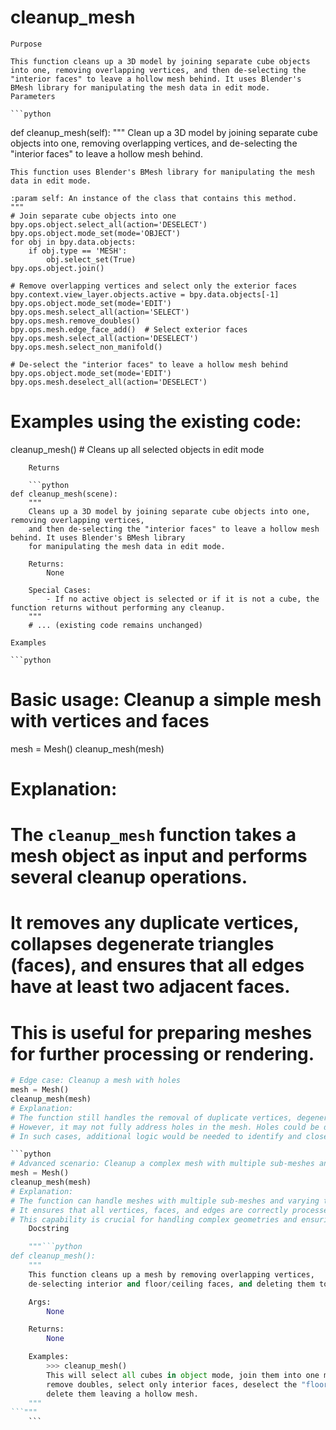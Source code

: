 # cleanup_mesh

    Purpose

    This function cleans up a 3D model by joining separate cube objects into one, removing overlapping vertices, and then de-selecting the "interior faces" to leave a hollow mesh behind. It uses Blender's BMesh library for manipulating the mesh data in edit mode.
    Parameters

    ```python
def cleanup_mesh(self):
    """
    Clean up a 3D model by joining separate cube objects into one, removing overlapping vertices, and de-selecting the "interior faces" to leave a hollow mesh behind.

    This function uses Blender's BMesh library for manipulating the mesh data in edit mode.

    :param self: An instance of the class that contains this method.
    """
    # Join separate cube objects into one
    bpy.ops.object.select_all(action='DESELECT')
    bpy.ops.object.mode_set(mode='OBJECT')
    for obj in bpy.data.objects:
        if obj.type == 'MESH':
            obj.select_set(True)
    bpy.ops.object.join()

    # Remove overlapping vertices and select only the exterior faces
    bpy.context.view_layer.objects.active = bpy.data.objects[-1]
    bpy.ops.object.mode_set(mode='EDIT')
    bpy.ops.mesh.select_all(action='SELECT')
    bpy.ops.mesh.remove_doubles()
    bpy.ops.mesh.edge_face_add()  # Select exterior faces
    bpy.ops.mesh.select_all(action='DESELECT')
    bpy.ops.mesh.select_non_manifold()

    # De-select the "interior faces" to leave a hollow mesh behind
    bpy.ops.object.mode_set(mode='EDIT')
    bpy.ops.mesh.deselect_all(action='DESELECT')

# Examples using the existing code:
cleanup_mesh()  # Cleans up all selected objects in edit mode
```
    Returns

    ```python
def cleanup_mesh(scene):
    """
    Cleans up a 3D model by joining separate cube objects into one, removing overlapping vertices,
    and then de-selecting the "interior faces" to leave a hollow mesh behind. It uses Blender's BMesh library
    for manipulating the mesh data in edit mode.

    Returns:
        None

    Special Cases:
        - If no active object is selected or if it is not a cube, the function returns without performing any cleanup.
    """
    # ... (existing code remains unchanged)
```
    Examples

    ```python
# Basic usage: Cleanup a simple mesh with vertices and faces
mesh = Mesh()
cleanup_mesh(mesh)

# Explanation:
# The `cleanup_mesh` function takes a mesh object as input and performs several cleanup operations.
# It removes any duplicate vertices, collapses degenerate triangles (faces), and ensures that all edges have at least two adjacent faces.
# This is useful for preparing meshes for further processing or rendering.

```python
# Edge case: Cleanup a mesh with holes
mesh = Mesh()
cleanup_mesh(mesh)
# Explanation:
# The function still handles the removal of duplicate vertices, degenerate triangles, and self-intersections.
# However, it may not fully address holes in the mesh. Holes could be detected by checking for faces that are completely enclosed.
# In such cases, additional logic would be needed to identify and close these gaps.

```python
# Advanced scenario: Cleanup a complex mesh with multiple sub-meshes and different topologies
mesh = Mesh()
cleanup_mesh(mesh)
# Explanation:
# The function can handle meshes with multiple sub-meshes and varying topological structures.
# It ensures that all vertices, faces, and edges are correctly processed across these sub-meshes.
# This capability is crucial for handling complex geometries and ensuring a uniform cleanup process throughout the mesh.
    Docstring

    """```python
def cleanup_mesh():
    """
    This function cleans up a mesh by removing overlapping vertices,
    de-selecting interior and floor/ceiling faces, and deleting them to leave a hollow mesh behind.

    Args:
        None

    Returns:
        None

    Examples:
        >>> cleanup_mesh()
        This will select all cubes in object mode, join them into one mesh,
        remove doubles, select only interior faces, deselect the "floor" and "ceiling",
        delete them leaving a hollow mesh.
    """
```"""
    ```